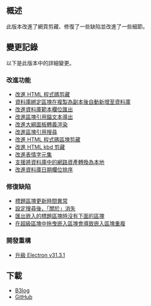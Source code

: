 ## 概述

此版本改進了網頁剪藏、修復了一些缺陷並改進了一些細節。

## 變更記錄

以下是此版本中的詳細變更。

### 改進功能

* [改進 HTML 程式碼剪藏](https://github.com/siyuan-note/siyuan/issues/11924)
* [資料庫綁定區塊在複製為副本後自動新增至資料庫](https://github.com/siyuan-note/siyuan/issues/11959)
* [改進資料庫範本欄位匯出](https://github.com/siyuan-note/siyuan/issues/11988)
* [改進區塊引用錨文本導出](https://github.com/siyuan-note/siyuan/issues/11995)
* [改進大綱面板轉義渲染](https://github.com/siyuan-note/siyuan/issues/12001)
* [改進區塊引用搜尋](https://github.com/siyuan-note/siyuan/issues/12010)
* [改進 HTML 程式碼區塊剪藏](https://github.com/siyuan-note/siyuan/issues/12014)
* [改進 HTML kbd 剪藏](https://github.com/siyuan-note/siyuan/issues/12027)
* [改進表情字元集](https://github.com/siyuan-note/siyuan/pull/12051)
* [支援將資料庫中的網路資產轉換為本地](https://github.com/siyuan-note/siyuan/issues/12096)
* [改進資料庫日期欄位排序](https://github.com/siyuan-note/siyuan/issues/12127)

### 修復缺陷

* [標題區塊更新時間異常](https://github.com/siyuan-note/siyuan/issues/11996)
* [設定搜尋後，「關於」消失](https://github.com/siyuan-note/siyuan/issues/12013)
* [匯出嵌入的標題區塊時沒有下面的區塊](https://github.com/siyuan-note/siyuan/issues/12075)
* [在超級區塊中拖曳嵌入區塊會導致嵌入區塊重複](https://github.com/siyuan-note/siyuan/issues/12077)

### 開發重構

* [升級 Electron v31.3.1](https://github.com/siyuan-note/siyuan/issues/12134)

## 下載

* [B3log](https://b3log.org/siyuan/download.html)
* [GitHub](https://github.com/siyuan-note/siyuan/releases)
